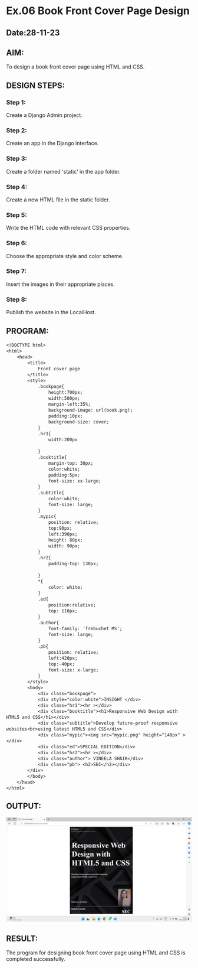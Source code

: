 # Ex.06 Book Front Cover Page Design
## Date:28-11-23

## AIM:
To design a book front cover page using HTML and CSS.

## DESIGN STEPS:

### Step 1:
Create a Django Admin project.

### Step 2:
Create an app in the Django interface.

### Step 3:
Create a folder named 'static' in the app folder.

### Step 4:
Create a new HTML file in the static folder.

### Step 5:
Write the HTML code with relevant CSS properties.

### Step 6:
Choose the appropriate style and color scheme.

### Step 7:
Insert the images in their appropriate places.

### Step 8:
Publish the website in the LocalHost.

## PROGRAM:
```
<!DOCTYPE html>
<html>
    <head>
        <title>
            Front cover page
        </title>
        <style>
            .bookpage{
                height:700px;
                width:500px;
                margin-left:35%;
                background-image: url(book.png);
                padding:10px;
                background-size: cover;
            }
            .hr1{
                width:200px

            }
            .booktitle{
                margin-top: 30px;
                color:white;
                padding:5px;
                font-size: xx-large;
            }
            .subtitle{
                color:white;
                font-size: large;
            }
            .mypic{
                position: relative;
                top:90px;
                left:390px;
                height: 80px;
                width: 90px;
            }
            .hr2{
                padding-top: 130px;
            
            }
            *{
                color: white;
            }
            .ed{
                position:relative;
                top: 110px;
            }
            .author{
                font-family: 'Trebuchet MS';
                font-size: large;
            }
            .pb{
                position: relative;
                left:420px;
                top:-40px;
                font-size: x-large;
            }
        </style>
        <body>
            <div class="bookpage">
            <div style="color:white">INSIGHT </div>
            <div class="hr1"><hr ></div>
            <div class="booktitle"><h1>Responsive Web Design with HTML5 and CSS</h1></div>
            <div class="subtitle">Develop future-proof responsive websites<br>using latest HTML5 and CSS</div>
            <div class="mypic"><img src="mypic.png" height="140px" ></div>
            <div class="ed">SPECIAL EDITION</div>
            <div class="hr2"><hr ></div>
            <div class="author"> VINEELA SHAIK</div>
            <div class="pb"> <h2>SEC</h2></div>
        </div>
        </body>
    </head>
</html>
```

## OUTPUT:
![Alt text](<Screenshot 2023-11-28 162837.png>)

## RESULT:
The program for designing book front cover page using HTML and CSS is completed successfully.
